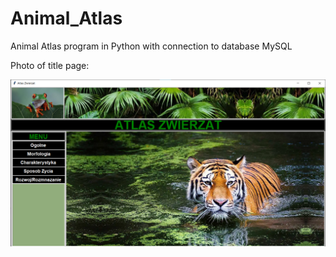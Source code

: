# Animal_Atlas
Animal Atlas program in Python with connection to database MySQL

Photo of title page:

![zrzut 1](https://github.com/Ulania/Animal_Atlas/blob/main/read_me_photo.png)
